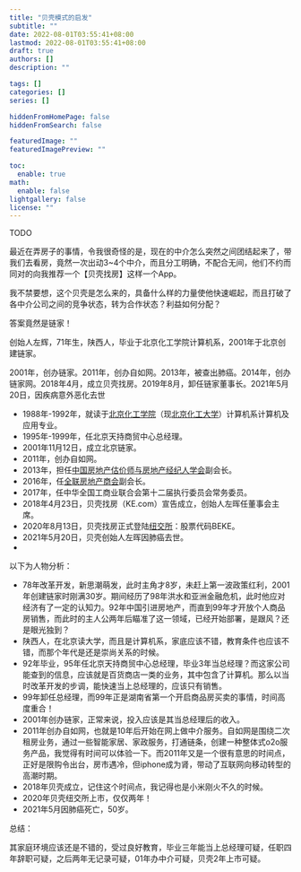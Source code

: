 ```yaml
---
title: "贝壳模式的启发"
subtitle: ""
date: 2022-08-01T03:55:41+08:00
lastmod: 2022-08-01T03:55:41+08:00
draft: true
authors: []
description: ""

tags: []
categories: []
series: []

hiddenFromHomePage: false
hiddenFromSearch: false

featuredImage: ""
featuredImagePreview: ""

toc:
  enable: true
math:
  enable: false
lightgallery: false
license: ""
---
```

<!--more-->

TODO

最近在弄房子的事情，令我很奇怪的是，现在的中介怎么突然之间团结起来了，带我们去看房，竟然一次出动3~4个中介，而且分工明确，不配合无间，他们不约而同对的向我推荐一个【贝壳找房】这样一个App。

我不禁要想，这个贝壳是怎么来的，具备什么样的力量使他快速崛起，而且打破了各中介公司之间的竞争状态，转为合作状态？利益如何分配？

答案竟然是链家！


创始人左辉，71年生，陕西人，毕业于北京化工学院计算机系，2001年于北京创建链家。

2001年，创办链家。2011年，创办自如网。2013年，被查出肺癌。2014年，创办链家网。2018年4月，成立贝壳找房。2019年8月，卸任链家董事长。2021年5月20日，因疾病意外恶化去世


- 1988年-1992年，就读于[北京化工学院](https://baike.sogou.com/lemma/ShowInnerLink.htm?lemmaId=36926&ss_c=ssc.citiao.link)（现[北京化工大学](https://baike.sogou.com/lemma/ShowInnerLink.htm?lemmaId=36926&ss_c=ssc.citiao.link)）计算机系计算机及应用专业。
- 1995年-1999年，任北京天持商贸中心总经理。
- 2001年11月12日，成立北京链家。
- 2011年，创办自如网。
- 2013年，担任[中国房地产估价师与房地产经纪人学会](https://baike.sogou.com/lemma/ShowInnerLink.htm?lemmaId=8001452&ss_c=ssc.citiao.link)副会长。
- 2016年，任[全联房地产商会](https://baike.sogou.com/lemma/ShowInnerLink.htm?lemmaId=72938814&ss_c=ssc.citiao.link)副会长。
- 2017年，任中华全国工商业联合会第十二届执行委员会常务委员。
- 2018年4月23日，贝壳找房（KE.com）宣告成立，创始人左晖任董事会主席。
- 2020年8月13日，贝壳找房正式登陆[纽交所](https://baike.sogou.com/lemma/ShowInnerLink.htm?lemmaId=99095&ss_c=ssc.citiao.link)：股票代码BEKE。
- 2021年5月20日，贝壳创始人左晖因肺癌去世。
- 

以下为人物分析：

- 78年改革开发，新思潮萌发，此时主角才8岁，未赶上第一波政策红利，2001年创建链家时刚满30岁。期间经历了98年洪水和亚洲金融危机，此时他应对经济有了一定的认知力。92年中国引进房地产，而直到99年才开放个人商品房销售，而此时的主人公两年后瞄准了这一领域，已经开始部署，是跟风？还是眼光独到？
- 陕西人，在北京读大学，而且是计算机系，家底应该不错，教育条件也应该不错，而那个年代是还是崇尚关系的时候。
- 92年毕业，95年任北京天持商贸中心总经理，毕业3年当总经理？而这家公司能查到的信息，应该就是百货商店一类的业务，其中包含了计算机。那么以当时改革开发的步调，能快速当上总经理的，应该只有销售。
- 99年卸任总经理，而99年正是湖南省第一个开启商品房买卖的事情，时间高度重合！
- 2001年创办链家，正常来说，投入应该是其当总经理后的收入。
- 2011年创办自如网，也就是10年后开始在网上做中介服务。自如网是围绕二次租房业务，通过一些智能家居、家政服务，打通链条，创建一种整体式o2o服务产品，我觉得有时间可以体验一下。而2011年又是一个很有意思的时间点，正好是限购令出台，房市遇冷，但iphone成为肾，带动了互联网向移动转型的高潮时期。
- 2018年贝壳成立，记住这个时间点，我记得也是小米刚火不久的时候。
- 2020年贝壳纽交所上市，仅仅两年！
- 2021年5月因肺癌死亡，50岁。

总结：

其家庭环境应该还是不错的，受过良好教育，毕业三年能当上总经理可疑，任职四年辞职可疑，之后两年无记录可疑，01年办中介可疑，贝壳2年上市可疑。
